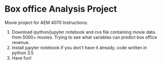 # Box office Analysis Project

Movie project for AEM 4070
Instructions:
1. Download ipython/jupyter notebook and cvs file containing movie data from 5000+ movies. Trying to see what variables can predict box office revenue.  
2. Install jupyter notebook if you don't have it already, code written in python 3.5
3. Have fun!
